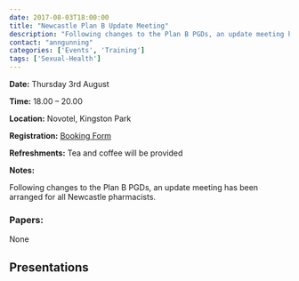 ```yaml
---
date: 2017-08-03T18:00:00
title: "Newcastle Plan B Update Meeting"
description: "Following changes to the Plan B PGDs, an update meeting has been arranged for all Newcastle pharmacists"
contact: "anngunning"
categories: ['Events', 'Training']
tags: ['Sexual-Health']
---
```


**Date:** Thursday 3rd August

**Time:** 18.00 – 20.00

**Location:** Novotel, Kingston Park

**Registration:** [Booking Form](https://www.eventbrite.co.uk/e/newcastle-plan-b-pgd-update-tickets-36143924451)

**Refreshments:** Tea and coffee will be provided

**Notes:**

Following changes to the Plan B PGDs, an update meeting has been arranged for all Newcastle pharmacists.

### Papers:

None

## Presentations
